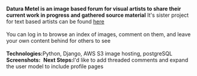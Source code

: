 <strong>Datura Metel is an image based forum for visual artists to share their current work in progress and gathered source material</strong>
It's sister project for text based artists can be found <a href="https://github.com/isama22/discursive">here</a>
<br><br>
You can log in to browse an index of images, comment on them, and leave your own content behind for others to see
<br><br>
<strong>Technologies:</strong>Python, Django, AWS S3 image hosting, postgreSQL
<strong>Screenshots:</strong>
![]()
<strong>Next Steps:</strong>I'd like to add threaded comments and expand the user model to include profile pages
